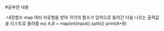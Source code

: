 #공부한 내용

 -내장함수 map
   여러 자료형을 받아 각각의 함수가 입력으로 들어간 다음 나오는 출력값을 리스트로 돌려줌
   ex) A,B = map(int(input().split())
       print(A+B)

